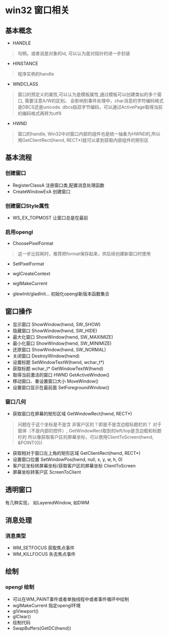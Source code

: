 # win32 窗口相关

## 基本概念

* HANDLE
> 句柄，或者说是对象的id, 可以认为是对指针的进一步封装

* HINSTANCE
> 程序实例的handle

* WNDCLASS
> 窗口的预定义的属性,可以认为是模板属性,通过模板可以创建类似的多个窗口,
> 需要注意A/W的区别。 会影响到事件处理中，char消息的字符编码格式是DBCS还是unicode. dbcs指双字节编码，可以通过ActivePage取得当前的编码格式再转为utf8

* HWND 
> 窗口的handle, Win32中对窗口内部的组件也是统一抽象为HWND的,所以用GetClientRect(hwnd, RECT*)就可以拿到获取内部组件的矩形区



## 基本流程

### 创建窗口
* RegisterClassA 注册窗口类,配置消息处理函数
* CreateWindowExA 创建窗口


### 创建窗口Style属性

* WS_EX_TOPMOST 让窗口总是在最前

### 启用opengl

* ChoosePixelFormat 
> 这一步比较耗时，推荐把format保存起来，供后续创建新窗口时使用

* SetPixelFormat

* wglCreateContext
* wglMakeCurrent 
* glewInit/gladInit... 初始化opengl新版本函数集合


## 窗口操作

* 显示窗口 ShowWindow(hwnd, SW_SHOW)
* 隐藏窗口 ShowWindow(hwnd, SW_HIDE)
* 最大化窗口 ShowWindow(hwnd, SW_MAXIMIZE)
* 最小化窗口 ShowWindow(hwnd, SW_MINIMIZE)
* 还原窗口 ShowWindow(hwnd, SW_NORMAL)
* 关闭窗口 DestroyWindow(hwnd)
* 设置标题 SetWindowTextW(hwnd, wchar_t*)
* 获取标题 wchar_t* GetWindowTextW(hwnd)
* 取得当前激活的窗口 HWND GetActiveWindow()
* 移动窗口、重设置窗口大小 MoveWindow()
* 设置窗口显示在最前面 SetForegroundWindow()

### 窗口几何

* 获取窗口在屏幕的矩形区域 GetWindowRect(hwnd, RECT*) 

> 问题在于这个坐标是不是含 非客户区的？即是不是含边框标题栏的？
> 对于窗体（不是内部的控件）, GetWindowRect取到的left/top是含边框和标题栏的
> 所以像获取客户区的屏幕坐标，可以使用ClientToScreen(hwnd, &POINT{0})

* 获取相对于窗口左上角的矩形区域 GetClientRect(hwnd, RECT*)
* 设置窗口位置 SetWindowPos(hwnd, null, x, y, w, h, 0)
* 客户区坐标转屏幕坐标/获取客户区的屏幕坐标 ClientToScreen
* 屏幕坐标转客户区 ScreenToClient


## 透明窗口

有几种实现， 如LayeredWindow, 如DWM


## 消息处理


### 消息类型

* WM_SETFOCUS 获取焦点事件
* WM_KILLFOCUS 失去焦点事件


## 绘制

### opengl 绘制

* 可以在WM_PAINT事件或者单独线程中或者事件循环中绘制
* wglMakeCurrent 指定opengl环境
* glViewport()
* glClear()
* 绘制代码
* SwapBuffers(GetDC(hwnd))